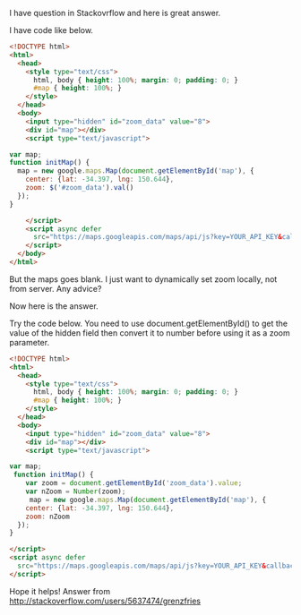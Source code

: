 I have question in Stackovrflow and here is great answer.

I have code like below.

~~~html
<!DOCTYPE html>
<html>
  <head>
    <style type="text/css">
      html, body { height: 100%; margin: 0; padding: 0; }
      #map { height: 100%; }
    </style>
  </head>
  <body>
    <input type="hidden" id="zoom_data" value="8">
    <div id="map"></div>
    <script type="text/javascript">

var map;
function initMap() {
  map = new google.maps.Map(document.getElementById('map'), {
    center: {lat: -34.397, lng: 150.644},
    zoom: $('#zoom_data').val()
  });
}

    </script>
    <script async defer
      src="https://maps.googleapis.com/maps/api/js?key=YOUR_API_KEY&callback=initMap">
    </script>
  </body>
</html>
~~~

But the maps goes blank. I just want to dynamically set zoom locally, not from server. Any advice?

Now here is the answer.

Try the code below. You need to use document.getElementById() to get the value of the hidden field then convert it to number before using it as a zoom parameter.

~~~html
<!DOCTYPE html>
<html>
  <head>
    <style type="text/css">
      html, body { height: 100%; margin: 0; padding: 0; }
      #map { height: 100%; }
    </style>
  </head>
  <body>
    <input type="hidden" id="zoom_data" value="8">
    <div id="map"></div>
    <script type="text/javascript">

var map;
 function initMap() {
    var zoom = document.getElementById('zoom_data').value;
    var nZoom = Number(zoom);
     map = new google.maps.Map(document.getElementById('map'), {
    center: {lat: -34.397, lng: 150.644},
    zoom: nZoom
  });
}

</script>
<script async defer
  src="https://maps.googleapis.com/maps/api/js?key=YOUR_API_KEY&callback=initMap">
</script>
~~~

Hope it helps! Answer from http://stackoverflow.com/users/5637474/grenzfries

